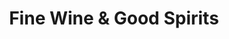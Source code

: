 ---
title: "Fine Wine & Good Spirits"
url: /grove-city/fine-wine-and-good-spirits/
shop: alcohol
---